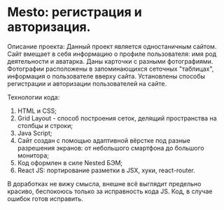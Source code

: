# Mesto: регистрация и авторизация.

Описание проекта:
Данный проект является одностаничным сайтом. Сайт вмещает в себя информацию о профиле пользователя: имя род деятельности и аватарка. Даны карточки с разными фотографиями. Фотографии расположены в запоминающихся сеточных "таблицах", информация о пользователе вверху сайта. Установлены способы регистрации и авторизации пользователей на сайте.

Технологии кода:
1. HTML и CSS;
2. Grid Layout - способ построения сеток, делящий пространства на столбцы и строки;
3. Java Script;
4. Сайт создан с помощью адаптивной вёрстке под разные разрешения экранов: от небольшого смартфона до большого монитора;
5. Код оформлен в силе Nested БЭМ;
6. React JS: портирование разметки в JSX, хуки, react-router.

В доработках не вижу смысла, внешне всё выглядит предельно красиво, беспокоюсь только за исправность кода JS. Код, в случае ошибок готов исправить.